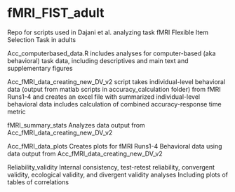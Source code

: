 # fMRI_FIST_adult
Repo for scripts used in Dajani et al. analyzing task fMRI Flexible Item Selection Task in adults



Acc_computerbased_data.R includes analyses for computer-based (aka behavioral) task data, 
including descriptives and main text and supplementary figures 


Acc_fMRI_data_creating_new_DV_v2 script takes individual-level behavioral data (output from matlab scripts in accuracy_calculation folder) from fMRI Runs1-4 and creates an excel file with summarized individual-level behavioral data includes calculation of combined accuracy-response time metric

fMRI_summary_stats
Analyzes data output from Acc_fMRI_data_creating_new_DV_v2

Acc_fMRI_data_plots
Creates plots for fMRI Runs1-4 Behavioral data using data output from Acc_fMRI_data_creating_new_DV_v2

Reliability_validity
Internal consistency, test-retest reliability, convergent validity, ecological validity, and divergent validity analyses
Including plots of tables of correlations

